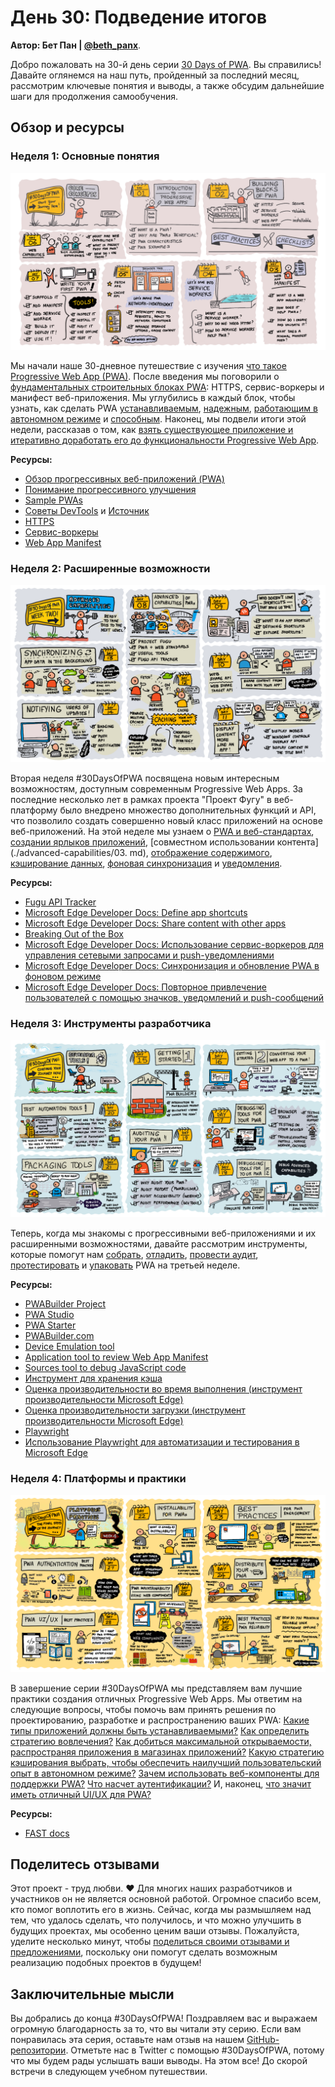 # День 30: Подведение итогов

**Автор: Бет Пан | [@beth_panx](https://twitter.com/beth_panx)**.

Добро пожаловать на 30-й день серии [30 Days of PWA](https://aka.ms/learn-pwa/30Days-blog). Вы справились! Давайте оглянемся на наш путь, пройденный за последний месяц, рассмотрим ключевые понятия и выводы, а также обсудим дальнейшие шаги для продолжения самообучения.

## Обзор и ресурсы

### Неделя 1: Основные понятия

![Визуальное руководство по неделе основных концепций](./core-concepts/_media/week-1.png)

Мы начали наше 30-дневное путешествие с изучения [что такое Progressive Web App (PWA)](./core-concepts/01.md). После введения мы поговорили о [фундаментальных строительных блоках PWA](./core-concepts/02.md): HTTPS, сервис-воркеры и манифест веб-приложения. Мы углубились в каждый блок, чтобы узнать, как сделать PWA [устанавливаемым](./core-concepts/03.md), [надежным](./core-concepts/04.md), [работающим в автономном режиме](./core-concepts/05.md) и [способным](./core-concepts/06.md). Наконец, мы подвели итоги этой недели, рассказав о том, как [взять существующее приложение и итеративно доработать его до функциональности Progressive Web App](./core-concepts/07.md).

**Ресурсы:**

-   [Обзор прогрессивных веб-приложений (PWA)](https://aka.ms/learn-PWA/30Days-1.1/docs.microsoft.com/microsoft-edge/progressive-web-apps-chromium)
-   [Понимание прогрессивного улучшения](https://aka.ms/learn-PWA/30Days-1.1/alistapart.com/article/understandingprogressiveenhancement)
-   [Sample PWAs](https://aka.ms/learn-PWA/30Days-1.1/docs.microsoft.com/microsoft-edge/progressive-web-apps-chromium/demo-pwas)
-   [Советы DevTools](https://aka.ms/learn-PWA/30Days-1.1/devtoolstips.org) и [Источник](https://aka.ms/learn-PWA/30Days-1.1/github.com/captainbrosset/devtools-tips)
-   [HTTPS](https://aka.ms/learn-PWA/30Days-1.2/developer.mozilla.org/en-US/docs/Glossary/https)
-   [Сервис-воркеры](https://aka.ms/learn-PWA/30Days-1.2/docs.microsoft.com/microsoft-edge/progressive-web-apps-chromium/how-to/service-workers)
-   [Web App Manifest](https://aka.ms/learn-PWA/30Days-1.2/docs.microsoft.com/microsoft-edge/progressive-web-apps-chromium/how-to/web-app-manifests)

### Неделя 2: Расширенные возможности

![Визуальное руководство по неделе расширенных возможностей](./advanced-capabilities/_media/week2-roadmap.png)

Вторая неделя #30DaysOfPWA посвящена новым интересным возможностям, доступным современным Progressive Web Apps. За последние несколько лет в рамках проекта "Проект Фугу" в веб-платформу было внедрено множество дополнительных функций и API, что позволило создать совершенно новый класс приложений на основе веб-приложений. На этой неделе мы узнаем о [PWA и веб-стандартах](./advanced-capabilities/01.md), [создании ярлыков приложений](./advanced-capabilities/02.md), [совместном использовании контента](./advanced-capabilities/03. md), [отображение содержимого](./advanced-capabilities/04.md), [кэширование данных](./advanced-capabilities/05.md), [фоновая синхронизация](./advanced-capabilities/06.md) и [уведомления](./advanced-capabilities/07.md).

**Ресурсы:**

-   [Fugu API Tracker](https://aka.ms/learn-PWA/30Days-2.1/fugu-tracker.web.app)
-   [Microsoft Edge Developer Docs: Define app shortcuts](https://aka.ms/learn-PWA/30Days-2.2/docs.microsoft.com/microsoft-edge/progressive-web-apps-chromium/how-to/shortcuts)
-   [Microsoft Edge Developer Docs: Share content with other apps](https://aka.ms/learn-PWA/30Days-2.3/docs.microsoft.com/microsoft-edge/progressive-web-apps-chromium/how-to/share)
-   [Breaking Out of the Box](https://aka.ms/learn-PWA/30Days-2.4/alistapart.com/article/breaking-out-of-the-box)
-   [Microsoft Edge Developer Docs: Использование сервис-воркеров для управления сетевыми запросами и push-уведомлениями](https://aka.ms/learn-PWA/30Days-2.5/docs.microsoft.com/microsoft-edge/progressive-web-apps-chromium/how-to/service-workers)
-   [Microsoft Edge Developer Docs: Синхронизация и обновление PWA в фоновом режиме](https://aka.ms/learn-PWA/30Days-2.6/docs.microsoft.com/microsoft-edge/progressive-web-apps-chromium/how-to/background-syncs)
-   [Microsoft Edge Developer Docs: Повторное привлечение пользователей с помощью значков, уведомлений и push-сообщений](https://aka.ms/learn-PWA/30Days-2.7/docs.microsoft.com/microsoft-edge/progressive-web-apps-chromium/how-to/notifications-badges)

### Неделя 3: Инструменты разработчика

![Визуальное руководство по инструментам разработчика недели](./dev-tools/_media/week3-roadmap.png)

Теперь, когда мы знакомы с прогрессивными веб-приложениями и их расширенными возможностями, давайте рассмотрим инструменты, которые помогут нам [собрать](./dev-tools/01.md), [отладить](./dev-tools/03.md), [провести аудит](./dev-tools/05.md), [протестировать](./dev-tools/06.md) и [упаковать](./dev-tools/07.md) PWA на третьей неделе.

**Ресурсы:**

-   [PWABuilder Project](https://aka.ms/learn-PWA/30Days-3.1/github.com/pwa-builder/PWABuilder)
-   [PWA Studio](https://aka.ms/learn-PWA/30Days-3.1/pwa-studio)
-   [PWA Starter](https://aka.ms/learn-PWA/30Days-3.1/github.com/pwa-builder/pwa-starter)
-   [PWABuilder.com](https://aka.ms/learn-PWA/30Days-3.2/www.pwabuilder.com)
-   [Device Emulation tool](https://aka.ms/learn-PWA/device-emulation)
-   [Application tool to review Web App Manifest](https://aka.ms/learn-PWA/debug-PWA)
-   [Sources tool to debug JavaScript code](https://aka.ms/learn-PWA/sources-tool)
-   [Инструмент для хранения кэша](https://aka.ms/learn-PWA/cache-storage)
-   [Оценка производительности во время выполнения (инструмент производительности Microsoft Edge)](https://aka.ms/learn-PWA/30Days-3.5/docs.microsoft.com/microsoft-edge/devtools-guide-chromium/evaluate-performance)
-   [Оценка производительности загрузки (инструмент производительности Microsoft Edge)](https://aka.ms/learn-PWA/30Days-3.5/docs.microsoft.com/microsoft-edge/devtools-guide-chromium/speed/get-started)
-   [Playwright](https://aka.ms/learn-PWA/30Days-3.6/playwright.dev)
-   [Использование Playwright для автоматизации и тестирования в Microsoft Edge](https://aka.ms/learn-PWA/30Days-3.6/docs.microsoft.com/microsoft-edge/playwright)

### Неделя 4: Платформы и практики

![Визуальное руководство по неделе платформ и практик](./platforms-practices/_media/week4-roadmap.png)

В завершение серии #30DaysOfPWA мы представляем вам лучшие практики создания отличных Progressive Web Apps. Мы ответим на следующие вопросы, чтобы помочь вам принять решения по проектированию, разработке и распространению ваших PWA: [Какие типы приложений должны быть устанавливаемыми?](./platforms-practices/01.md) [Как определить стратегию вовлечения?](./platforms-practices/02.md) [Как добиться максимальной открываемости, распространяя приложения в магазинах приложений?](./platforms-practices/03.md) [Какую стратегию кэширования выбрать, чтобы обеспечить наилучший пользовательский опыт в автономном режиме?](./platforms-practices/04.md) [Зачем использовать веб-компоненты для поддержки PWA?](./platforms-practices/05.md) [Что насчет аутентификации?](./platforms-practices/06.md) И, наконец, [что значит иметь отличный UI/UX для PWA?](./platforms-practices/07.md)

**Ресурсы:**

-   [FAST docs](https://aka.ms/learn-pwa/30days-4.5/fast.design/docs/introduction)

## Поделитесь отзывами

Этот проект - труд любви. ❤️ Для многих наших разработчиков и участников он не является основной работой. Огромное спасибо всем, кто помог воплотить его в жизнь. Сейчас, когда мы размышляем над тем, что удалось сделать, что получилось, и что можно улучшить в будущих проектах, мы особенно ценим ваши отзывы. Пожалуйста, уделите несколько минут, чтобы [поделиться своими отзывами и предложениями](https://aka.ms/learn-pwa/30Days-survey), поскольку они помогут сделать возможным реализацию подобных проектов в будущем!

## Заключительные мысли

Вы добрались до конца #30DaysOfPWA! Поздравляем вас и выражаем огромную благодарность за то, что вы читали эту серию. Если вам понравилась эта серия, оставьте нам отзыв на нашем [GitHub-репозитории](https://github.com/microsoft/win-student-devs). Отметьте нас в Twitter с помощью #30DaysOfPWA, потому что мы будем рады услышать ваши выводы. На этом все! До скорой встречи в следующем учебном путешествии.
